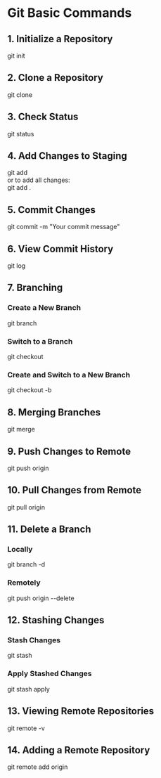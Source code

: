 # Git Basic Commands

## 1. Initialize a Repository
git init

## 2. Clone a Repository
git clone <repository-url>

## 3. Check Status
git status

## 4. Add Changes to Staging
git add <file-name>  
or to add all changes:  
git add .

## 5. Commit Changes
git commit -m "Your commit message"

## 6. View Commit History
git log

## 7. Branching
### Create a New Branch
git branch <branch-name>

### Switch to a Branch
git checkout <branch-name>

### Create and Switch to a New Branch
git checkout -b <branch-name>

## 8. Merging Branches
git merge <branch-name>

## 9. Push Changes to Remote
git push origin <branch-name>

## 10. Pull Changes from Remote
git pull origin <branch-name>

## 11. Delete a Branch
### Locally
git branch -d <branch-name>  

### Remotely
git push origin --delete <branch-name>

## 12. Stashing Changes
### Stash Changes
git stash  

### Apply Stashed Changes
git stash apply

## 13. Viewing Remote Repositories
git remote -v

## 14. Adding a Remote Repository
git remote add origin <repository-url>
